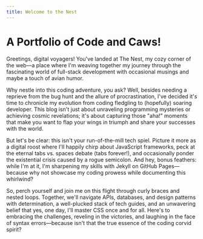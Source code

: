 ```yaml
---
title: Welcome to the Nest
---
```


# A Portfolio of Code and Caws!

Greetings, digital voyagers! You've landed at The Nest, my cozy corner of the web—a place where I'm weaving together my journey through the fascinating world of full-stack development with occasional musings and maybe a touch of avian humor.

Why nestle into this coding adventure, you ask? Well, besides needing a reprieve from the bug hunt and the allure of procrastination, I've decided it's time to chronicle my evolution from coding fledgling to (hopefully) soaring developer. This blog isn't just about unraveling programming mysteries or achieving cosmic revelations; it's about capturing those "aha!" moments that make you want to flap your wings in triumph and share your successes with the world.

But let's be clear: this isn't your run-of-the-mill tech spiel. Picture it more as a digital roost where I'll happily chirp about JavaScript frameworks, peck at the eternal tabs vs. spaces debate (tabs forever!), and occasionally ponder the existential crisis caused by a rogue semicolon. And hey, bonus feathers: while I'm at it, I'm sharpening my skills with Jekyll on GitHub Pages—because why not showcase my coding prowess while documenting this whirlwind?

So, perch yourself and join me on this flight through curly braces and nested loops. Together, we'll navigate APIs, databases, and design patterns with determination, a well-plucked stack of tech guides, and an unwavering belief that yes, one day, I'll master CSS once and for all. Here's to embracing the challenges, reveling in the victories, and laughing in the face of syntax errors—because isn't that the true essence of the coding corvid spirit?